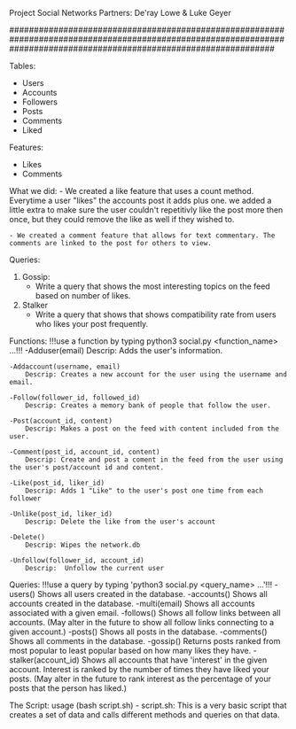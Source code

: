 Project Social Networks
Partners: De'ray Lowe & Luke Geyer

######################################################################################################################################################################

Tables:
- Users
- Accounts
- Followers
- Posts
- Comments
- Liked

Features:
- Likes
- Comments

What we did:
    - We created a like feature that uses a count method. Everytime a user "likes" the accounts post it adds plus one. we added a little extra to make sure the user couldn't repetitivly like the post more then once, but they could remove the like as well if they wished to.
    
    - We created a comment feature that allows for text commentary. The comments are linked to the post for others to view.  

Queries:

1. Gossip:
   - Write a query that shows the most interesting topics on the feed based on number of likes. 
2. Stalker
    - Write a query that shows that shows compatibility rate from users who likes your post frequently.

Functions: !!!use a function by typing python3 social.py <function_name> <arg1> <arg2> ...!!!
    -Adduser(email)
        Descrip: Adds the user's information.
    
    -Addaccount(username, email)
        Descrip: Creates a new account for the user using the username and email.
    
    -Follow(follower_id, followed_id)
        Descrip: Creates a memory bank of people that follow the user.
    
    -Post(account_id, content)
        Descrip: Makes a post on the feed with content included from the user. 
    
    -Comment(post_id, account_id, content)
        Descrip: Create and post a coment in the feed from the user using the user's post/account id and content.
    
    -Like(post_id, liker_id)
        Descrip: Adds 1 "Like" to the user's post one time from each follower
    
    -Unlike(post_id, liker_id)
        Descrip: Delete the like from the user's account 
    
    -Delete()
        Descrip: Wipes the network.db 
    
    -Unfollow(follower_id, account_id)
        Descrip:  Unfollow the current user

Queries: !!!use a query by typing 'python3 social.py <query_name> <arg1> <arg2> ...'!!!
    -users()
        Shows all users created in the database.
    -accounts()
        Shows all accounts created in the database.
    -multi(email)
        Shows all accounts associated with a given email.
    -follows()
        Shows all follow links between all accounts. (May alter in the future to show all follow links connecting to a given account.)
    -posts()
        Shows all posts in the database.
    -comments()
        Shows all comments in the database.
    -gossip()
        Returns posts ranked from most popular to least popular based on how many likes they have.
    -stalker(account_id)
        Shows all accounts that have 'interest' in the given account. Interest is ranked by the number of times they have liked your posts. (May alter in the future to rank interest as the percentage of your posts that the person has liked.)

The Script: usage (bash script.sh)
    - script.sh:
        This is a very basic script that creates a set of data and calls different methods and queries on that data.
